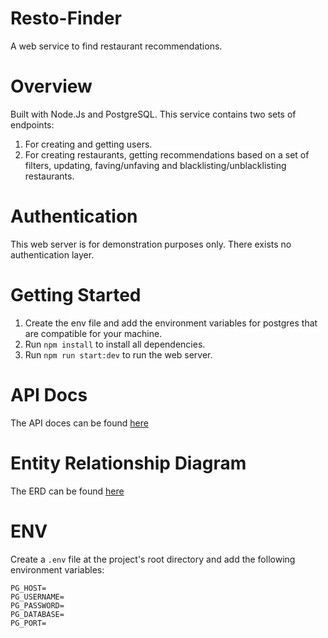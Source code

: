 # Resto-Finder

A web service to find restaurant recommendations.

# Overview

Built with Node.Js and PostgreSQL. This service contains two sets of endpoints:

1. For creating and getting users.
2. For creating restaurants, getting recommendations based on a set of filters, updating, faving/unfaving and blacklisting/unblacklisting restaurants.

# Authentication

This web server is for demonstration purposes only. There exists no authentication layer.

# Getting Started

1. Create the env file and add the environment variables for postgres that are compatible for your machine.
2. Run `npm install` to install all dependencies.
3. Run `npm run start:dev` to run the web server.

# API Docs

The API doces can be found [here](https://web.postman.co/collections/5644120-03948db4-6696-4cf3-84c7-63aabcb60843?version=latest&workspace=e73fce6f-042e-4c96-894a-c08c49e9cb40)

# Entity Relationship Diagram

The ERD can be found [here](http://samokasha.com)

# ENV

Create a `.env` file at the project's root directory and add the following environment variables:

```
PG_HOST=
PG_USERNAME=
PG_PASSWORD=
PG_DATABASE=
PG_PORT=
```
